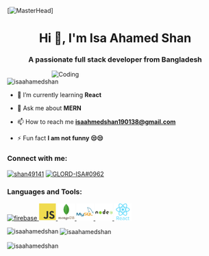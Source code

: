 [![MasterHead](https://user-images.githubusercontent.com/58959408/232639433-cb0aea21-66f0-4508-a771-85e2089c5a87.gif)]
<h1 align="center">Hi 👋, I'm Isa Ahamed Shan</h1>
<h3 align="center">A passionate full stack developer from Bangladesh</h3>
<img src="https://i.imgur.com/50NA7vr.gif" align="right" alt="Coding" width="400" />

<p align="left"> <img src="https://komarev.com/ghpvc/?username=isaahamedshan&label=Profile%20views&color=0e75b6&style=flat" alt="isaahamedshan" /> </p>

- 🌱 I’m currently learning **React**

- 💬 Ask me about **MERN**

- 📫 How to reach me **isaahmedshan190138@gmail.com**

- ⚡ Fun fact **I am not funny 😒😒**

<h3 align="left">Connect with me:</h3>
<p align="left">
<a href="https://fb.com/shan49141" target="blank"><img align="center" src="https://raw.githubusercontent.com/rahuldkjain/github-profile-readme-generator/master/src/images/icons/Social/facebook.svg" alt="shan49141" height="30" width="40" /></a>
<a href="https://discord.gg/GLORD-ISA#0962" target="blank"><img align="center" src="https://raw.githubusercontent.com/rahuldkjain/github-profile-readme-generator/master/src/images/icons/Social/discord.svg" alt="GLORD-ISA#0962" height="30" width="40" /></a>
</p>

<h3 align="left">Languages and Tools:</h3>
<p align="left"> <a href="https://firebase.google.com/" target="_blank" rel="noreferrer"> <img src="https://www.vectorlogo.zone/logos/firebase/firebase-icon.svg" alt="firebase" width="40" height="40"/> </a> <a href="https://developer.mozilla.org/en-US/docs/Web/JavaScript" target="_blank" rel="noreferrer"> <img src="https://raw.githubusercontent.com/devicons/devicon/master/icons/javascript/javascript-original.svg" alt="javascript" width="40" height="40"/> </a> <a href="https://www.mongodb.com/" target="_blank" rel="noreferrer"> <img src="https://raw.githubusercontent.com/devicons/devicon/master/icons/mongodb/mongodb-original-wordmark.svg" alt="mongodb" width="40" height="40"/> </a> <a href="https://www.mysql.com/" target="_blank" rel="noreferrer"> <img src="https://raw.githubusercontent.com/devicons/devicon/master/icons/mysql/mysql-original-wordmark.svg" alt="mysql" width="40" height="40"/> </a> <a href="https://nodejs.org" target="_blank" rel="noreferrer"> <img src="https://raw.githubusercontent.com/devicons/devicon/master/icons/nodejs/nodejs-original-wordmark.svg" alt="nodejs" width="40" height="40"/> </a> <a href="https://reactjs.org/" target="_blank" rel="noreferrer"> <img src="https://raw.githubusercontent.com/devicons/devicon/master/icons/react/react-original-wordmark.svg" alt="react" width="40" height="40"/> </a> </p>

<p><img align="left" src="https://github-readme-stats.vercel.app/api/top-langs?username=isaahamedshan&show_icons=true&locale=en&layout=compact" alt="isaahamedshan" /></p>

<p>&nbsp;<img align="center" src="https://github-readme-stats.vercel.app/api?username=isaahamedshan&show_icons=true&locale=en" alt="isaahamedshan" /></p>

<p><img align="center" src="https://github-readme-streak-stats.herokuapp.com/?user=isaahamedshan&" alt="isaahamedshan" /></p>
